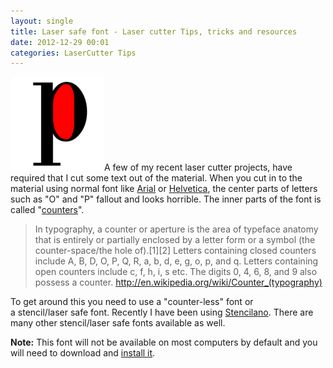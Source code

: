 ```yaml
---
layout: single
title: Laser safe font - Laser cutter Tips, tricks and resources 
date: 2012-12-29 00:01
categories: LaserCutter Tips
---
```

<a href="/public/uploads/2012/12/220px-Counter_typography.png"><img class="size-thumbnail wp-image-3109 alignright" alt="220px-Counter_typography" src="/public/uploads/2012/12/220px-Counter_typography-150x150.png" width="150" height="150" /></a>A few of my recent laser cutter projects, have required that I cut some text out of the material. When you cut in to the material using normal font like <a href="http://en.wikipedia.org/wiki/Arial">Arial</a> or <a href="http://en.wikipedia.org/wiki/Helvetica">Helvetica</a>, the center parts of letters such as "O" and "P" fallout and looks horrible. The inner parts of the font is called "<a href="http://en.wikipedia.org/wiki/Counter_(typography)">counters</a>".
<blockquote>In typography, a counter or aperture is the area of typeface anatomy that is entirely or partially enclosed by a letter form or a symbol (the counter-space/the hole of).[1][2] Letters containing closed counters include A, B, D, O, P, Q, R, a, b, d, e, g, o, p, and q. Letters containing open counters include c, f, h, i, s etc. The digits 0, 4, 6, 8, and 9 also possess a counter.
<a href="http://en.wikipedia.org/wiki/Counter_(typography)">http://en.wikipedia.org/wiki/Counter_(typography)</a></blockquote>
To get around this you need to use a "counter-less" font or a stencil/laser safe font. Recently I have been using <a href="http://subsidiarydesign.com/stencilano/">Stencilano</a>. There are many other stencil/laser safe fonts available as well.

<strong>Note:</strong> This font will not be available on most computers by default and you will need to download and <a href="http://support.microsoft.com/kb/314960">install it</a>.
